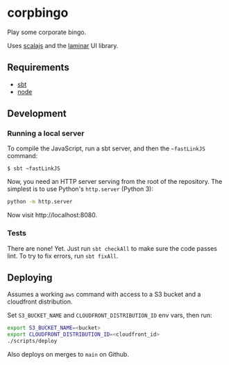 corpbingo
=========

Play some corporate bingo.

Uses [scalajs](https://www.scala-js.org) and the
[laminar](https://laminar.dev) UI library.

## Requirements

- [sbt](https://www.scala-sbt.org)
- [node](https://nodejs.org/en/)

## Development

### Running a local server

To compile the JavaScript, run a sbt server, and then the `~fastLinkJS` command:

```
$ sbt ~fastLinkJS
```

Now, you need an HTTP server serving from the root of the repository. The
simplest is to use Python's `http.server` (Python 3):

```sh
python -m http.server
```

Now visit http://localhost:8080.

### Tests

There are none! Yet. Just run `sbt checkAll` to make sure the code passes
lint. To try to fix errors, run `sbt fixAll`.

## Deploying

Assumes a working `aws` command with access to a S3 bucket and a
cloudfront distribution.

Set `S3_BUCKET_NAME` and `CLOUDFRONT_DISTRIBUTION_ID` env vars, then run:

```sh
export S3_BUCKET_NAME=<bucket>
export CLOUDFRONT_DISTRIBUTION_ID=<cloudfront_id>
./scripts/deploy
```

Also deploys on merges to `main` on Github.
